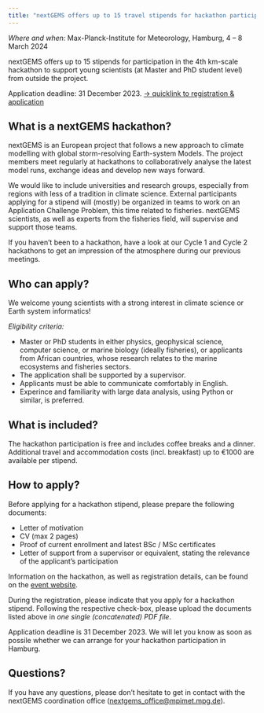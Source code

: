 ```yaml
---
title: "nextGEMS offers up to 15 travel stipends for hackathon participation"
---
```


*Where and when:* Max-Planck-Institute for Meteorology, Hamburg, 4 – 8 March 2024

nextGEMS offers up to 15 stipends for participation in the 4th km-scale hackathon to support young scientists (at Master and PhD student level) from outside the project.

Application deadline: 31 December 2023.
[-> quicklink to registration & application](https://events.mpimet.mpg.de/e/km-scale-hackathon)

## What is a nextGEMS hackathon?

nextGEMS is an European project that follows a new approach to climate modelling with global storm-resolving Earth-system Models. The project members meet regularly at hackathons to collaboratively analyse the latest model runs, exchange ideas and develop new ways forward.

We would like to include universities and research groups, especially from regions with less of a tradition in climate science. External participants applying for a stipend will (mostly) be organized in teams to work on an Application Challenge Problem, this time related to fisheries. nextGEMS scientists, as well as experts from the fisheries field, will supervise and support those teams.

If you haven’t been to a hackathon, have a look at our Cycle 1 and Cycle 2 hackathons to get an impression of the atmosphere during our previous meetings.

## Who can apply?

We welcome young scientists with a strong interest in climate science or Earth system informatics!

*Eligibility criteria:*

- Master or PhD students in either physics, geophysical science, computer science, or marine biology (ideally fisheries), or applicants from African countries, whose research relates to the marine ecosystems and fisheries sectors.
- The application shall be supported by a supervisor.
- Applicants must be able to communicate comfortably in English.
- Experince and familiarity with large data analysis, using Python or similar, is preferred.

## What is included?

The hackathon participation is free and includes coffee breaks and a dinner. Additional travel and accommodation costs (incl. breakfast) up to €1000 are available per stipend.


## How to apply?

Before applying for a hackathon stipend, please prepare the following documents:

- Letter of motivation
- CV (max 2 pages)
- Proof of current enrollment and latest BSc / MSc certificates
- Letter of support from a supervisor or equivalent, stating the relevance of the applicant’s participation

Information on the hackathon, as well as registration details, can be found on the [event website](https://events.mpimet.mpg.de/e/km-scale-hackathon).

During the registration, please indicate that you apply for a hackathon stipend. Following the respective check-box, please upload the documents listed above in *one single (concatenated) PDF file*.

Application deadline is 31 December 2023.
We will let you know as soon as possile whether we can arrange for your hackathon participation in Hamburg.

## Questions?

If you have any questions, please don’t hesitate to get in contact with the nextGEMS coordination office (nextgems_office@mpimet.mpg.de).
